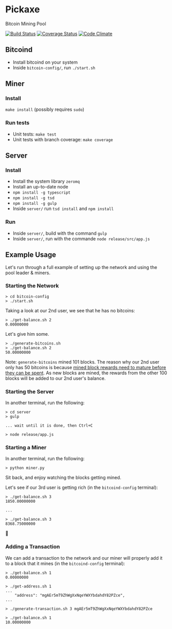 # Pickaxe
Bitcoin Mining Pool

[![Build Status](https://travis-ci.org/DrPandemic/pickaxe.svg?branch=master)](https://travis-ci.org/DrPandemic/pickaxe)
[![Coverage Status](https://coveralls.io/repos/github/DrPandemic/pickaxe/badge.svg?branch=coveralls)](https://coveralls.io/github/DrPandemic/pickaxe?branch=coveralls)
[![Code Climate](https://codeclimate.com/github/DrPandemic/pickaxe/badges/gpa.svg)](https://codeclimate.com/github/DrPandemic/pickaxe)

## Bitcoind
- Install bitcoind on your system
- Inside `bitcoin-config/`, run `./start.sh`

## Miner
### Install
`make install` (possibly requires `sudo`)
### Run tests
- Unit tests: `make test`
- Unit tests with branch coverage: `make coverage`

## Server
### Install
- Install the system library `zeromq`
- Install an up-to-date node
- `npm install -g typescript`
- `npm install -g tsd`
- `npm install -g gulp`
- Inside `server/` run `tsd install` and `npm install`
### Run
- Inside `server/`, build with the command `gulp`
- Inside `server/`, run with the commande `node release/src/app.js`

## Example Usage
Let's run through a full example of setting up the network and using the pool
leader & miners.

### Starting the Network
```
> cd bitcoin-config
> ./start.sh
```

Taking a look at our 2nd user, we see that he has no bitcoins:
```
> ./get-balance.sh 2
0.00000000
```

Let's give him some.
```
> ./generate-bitcoins.sh
> ./get-balance.sh 2
50.00000000
```
Note: `generate-bitcoins` mined 101 blocks. The reason why our 2nd user only has
50 bitcoins is because [mined block rewards need to mature before they can be spent](http://bitcoin.stackexchange.com/a/10831).
As new blocks are mined, the rewards from the other 100 blocks will be added to
our 2nd user's balance.

### Starting the Server
In another terminal, run the following:
```
> cd server
> gulp

... wait until it is done, then Ctrl+C

> node release/app.js
```

### Starting a Miner
In another terminal, run the following:
```
> python miner.py
```
Sit back, and enjoy watching the blocks getting mined.

Let's see if our 3rd user is getting rich (in the `bitcoind-config` terminal):
```
> ./get-balance.sh 3
1850.00000000

...

> ./get-balance.sh 3
8368.75000000
```

:tada:

### Adding a Transaction
We can add a transaction to the network and our miner will properly add it to a
block that it mines (in the `bitcoind-config` terminal):
```
> ./get-balance.sh 1
0.00000000

> ./get-address.sh 1
...
    "address": "mgAEr5mT9ZhWgXxNqeYWXYbdahdY82PZce",
...

> ./generate-transaction.sh 3 mgAEr5mT9ZhWgXxNqeYWXYbdahdY82PZce

> ./get-balance.sh 1
10.00000000
```
